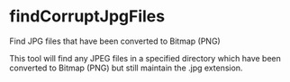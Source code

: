# findCorruptJpgFiles
Find JPG files that have been converted to Bitmap (PNG)

This tool will find any JPEG files in a specified directory which have been converted to Bitmap (PNG) but still maintain the .jpg extension.
